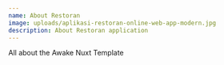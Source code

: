 ```yaml
---
name: About Restoran
image: uploads/aplikasi-restoran-online-web-app-modern.jpg
description: About Restoran application
---
```

All about the Awake Nuxt Template
